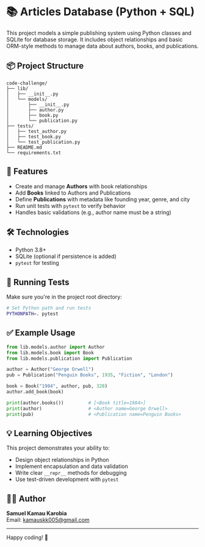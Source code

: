 # 📚 Articles Database (Python + SQL)

This project models a simple publishing system using Python classes and SQLite for database storage. It includes object relationships and basic ORM-style methods to manage data about authors, books, and publications.

## 📦 Project Structure

```
code-challenge/
├── lib/
│   ├── __init__.py
│   └── models/
│       ├── __init__.py
│       ├── author.py
│       ├── book.py
│       └── publication.py
├── tests/
│   ├── test_author.py
│   ├── test_book.py
│   └── test_publication.py
├── README.md
└── requirements.txt
```

## 🧠 Features

- Create and manage **Authors** with book relationships
- Add **Books** linked to Authors and Publications
- Define **Publications** with metadata like founding year, genre, and city
- Run unit tests with `pytest` to verify behavior
- Handles basic validations (e.g., author name must be a string)

## 🛠️ Technologies

- Python 3.8+
- SQLite (optional if persistence is added)
- `pytest` for testing

## 🧪 Running Tests

Make sure you're in the project root directory:

```bash
# Set Python path and run tests
PYTHONPATH=. pytest
```

## ✅ Example Usage

```python
from lib.models.author import Author
from lib.models.book import Book
from lib.models.publication import Publication

author = Author("George Orwell")
pub = Publication("Penguin Books", 1935, "Fiction", "London")

book = Book("1984", author, pub, 328)
author.add_book(book)

print(author.books())         # [<Book title=1984>]
print(author)                 # <Author name=George Orwell>
print(pub)                    # <Publication name=Penguin Books>
```

## 💡 Learning Objectives

This project demonstrates your ability to:

- Design object relationships in Python
- Implement encapsulation and data validation
- Write clear `__repr__` methods for debugging
- Use test-driven development with `pytest`

## 👨‍💻 Author

**Samuel Kamau Karobia**  
Email: [kamauskk005@gmail.com](mailto:kamauskk005@gmail.com)

---

Happy coding! 🚀
